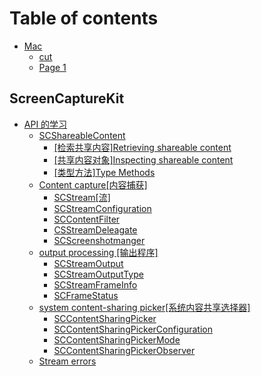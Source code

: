 # Table of contents

* [Mac](README.md)
  * [cut](mac/cut.md)
  * [Page 1](mac/page-1.md)

## ScreenCaptureKit

* [API 的学习](screencapturekit/api-de-xue-xi/README.md)
  * [SCShareableContent](screencapturekit/api-de-xue-xi/scshareablecontent/README.md)
    * [\[检索共享内容\]Retrieving shareable content](screencapturekit/api-de-xue-xi/scshareablecontent/jian-suo-gong-xiang-nei-rong-retrieving-shareable-content.md)
    * [\[共享内容对象\]Inspecting shareable content](screencapturekit/api-de-xue-xi/scshareablecontent/gong-xiang-nei-rong-dui-xiang-inspecting-shareable-content.md)
    * [\[类型方法\]Type Methods](screencapturekit/api-de-xue-xi/scshareablecontent/lei-xing-fang-fa-type-methods.md)
  * [Content capture\[内容捕获\]](screencapturekit/api-de-xue-xi/content-capture-nei-rong-bu-huo/README.md)
    * [SCStream\[流\]](screencapturekit/api-de-xue-xi/content-capture-nei-rong-bu-huo/scstream-liu.md)
    * [SCStreamConfiguration](screencapturekit/api-de-xue-xi/content-capture-nei-rong-bu-huo/scstreamconfiguration.md)
    * [SCContentFilter](screencapturekit/api-de-xue-xi/content-capture-nei-rong-bu-huo/sccontentfilter.md)
    * [CSStreamDeleagate](screencapturekit/api-de-xue-xi/content-capture-nei-rong-bu-huo/csstreamdeleagate.md)
    * [SCScreenshotmanger](screencapturekit/api-de-xue-xi/content-capture-nei-rong-bu-huo/scscreenshotmanger.md)
  * [output processing \[输出程序\]](screencapturekit/api-de-xue-xi/output-processing-shu-chu-cheng-xu/README.md)
    * [SCStreamOutput](screencapturekit/api-de-xue-xi/output-processing-shu-chu-cheng-xu/scstreamoutput.md)
    * [SCStreamOutputType](screencapturekit/api-de-xue-xi/output-processing-shu-chu-cheng-xu/scstreamoutputtype.md)
    * [SCStreamFrameInfo](screencapturekit/api-de-xue-xi/output-processing-shu-chu-cheng-xu/scstreamframeinfo.md)
    * [SCFrameStatus](screencapturekit/api-de-xue-xi/output-processing-shu-chu-cheng-xu/scframestatus.md)
  * [system content-sharing picker\[系统内容共享选择器\]](screencapturekit/api-de-xue-xi/system-contentsharing-picker-xi-tong-nei-rong-gong-xiang-xuan-ze-qi/README.md)
    * [SCContentSharingPicker](screencapturekit/api-de-xue-xi/system-contentsharing-picker-xi-tong-nei-rong-gong-xiang-xuan-ze-qi/sccontentsharingpicker.md)
    * [SCContentSharingPickerConfiguration](screencapturekit/api-de-xue-xi/system-contentsharing-picker-xi-tong-nei-rong-gong-xiang-xuan-ze-qi/sccontentsharingpickerconfiguration.md)
    * [SCContentSharingPickerMode](screencapturekit/api-de-xue-xi/system-contentsharing-picker-xi-tong-nei-rong-gong-xiang-xuan-ze-qi/sccontentsharingpickermode.md)
    * [SCContentSharingPickerObserver](screencapturekit/api-de-xue-xi/system-contentsharing-picker-xi-tong-nei-rong-gong-xiang-xuan-ze-qi/sccontentsharingpickerobserver.md)
  * [Stream errors](screencapturekit/api-de-xue-xi/stream-errors.md)

